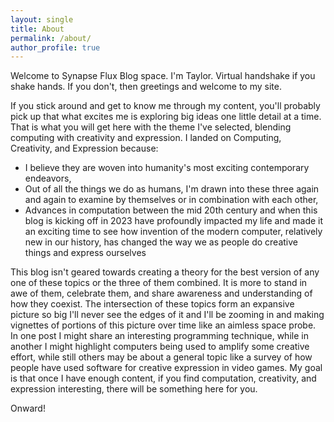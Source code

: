 ```yaml
---
layout: single
title: About
permalink: /about/
author_profile: true
---
```


Welcome to Synapse Flux Blog space. I'm Taylor. Virtual handshake if you shake hands. If you don't, then greetings and welcome to my site.

If you stick around and get to know me through my content, you'll probably pick up that what excites me is exploring big ideas one little detail at a time. That is what you will get here with the theme I've selected, blending computing with creativity and expression. I landed on Computing, Creativity, and Expression because:

- I believe they are woven into humanity's most exciting contemporary endeavors,
- Out of all the things we do as humans, I'm drawn into these three again and again to examine by themselves or in combination with each other,
- Advances in computation between the mid 20th century and when this blog is kicking off in 2023 have profoundly impacted my life and made it an exciting time to see how invention of the modern computer, relatively new in our history, has changed the way we as people do creative things and express ourselves

This blog isn't geared towards creating a theory for the best version of any one of these topics or the three of them combined. It is more to stand in awe of them, celebrate them, and share awareness and understanding of how they coexist. The intersection of these topics form an expansive picture so big I'll never see the edges of it and I'll be zooming in and making vignettes of portions of this picture over time like an aimless space probe. In one post I might share an interesting programming technique, while in another I might highlight computers being used to amplify some creative effort, while still others may be about a general topic like a survey of how people have used software for creative expression in video games. My goal is that once I  have enough content, if you find computation, creativity, and expression interesting, there will be something here for you.

Onward!
